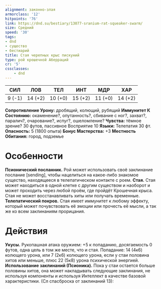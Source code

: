 ```yaml
---
alignment: законно-злая
armorclass: '12'
hitpoints: '76'
link: https://dnd.su/bestiary/13077-sranium-rat-squeaker-swarm/
size: Средний
speed: '30'
tags:
- dnd
- существо
- бестиарий
title: Стая черепных крыс пискуний
type: рой крошечной Аберраций
cr: '5'
cssclasses:
    - dnd
---
```



| СИЛ | ЛОВ | ТЕЛ | ИНТ | МДР | ХАР |
|---|---|---|---|---|---|
| 9 (-1) | 14 (+2) | 10 (+0) | 15 (+2) | 11 (+0) | 14 (+2) |
**Сопротивление Урону:** дробящий, колющий, рубящий
**Иммунитет К Состоянию:** окаменение?, опутанность?, сбивание с ног?, захват?, паралич?, очарование?, испуг?, ошеломление?
**Чувства:** тёмное зрение? 30 футов, пассивное Восприятие 10
**Языки:** Телепатия 30 фт.
**Опасность:** 5 (1800 опыта)
**Бонус Мастерства:** +3
**Местность Обитания:** город, подземье


# Особенности
**Псионический посланник.** Рой может использовать своё заклинание послание [sending], чтобы нацелиться на какое-либо знакомое существо, находящееся в телепатическом контакте с роем.
**Стая.** Стая может находиться в одной клетке с другим существом и наоборот и может проходить через любой проём, где пройдёт Крошечная крыса. Стая не может восстанавливать хиты или получать временные.
**Телепатический покров.** Стая имеет иммунитет к любому эффекту, который может почувствовать её эмоции или прочесть её мысли, а так же ко всем заклинаниям прорицания.


# Действия
**Укусы.** Рукопашная атака оружием: +5 к попаданию, досягаемость 0 футов, одна цель в том же месте, что и стая. Попадание: 14 (4к6) колющего урона, или 7 (2к6) колющего урона, если у стаи половина хитов или меньше, плюс 22 (5к8) урона психической энергией.
**Использование заклинаний (Псионика).** Пока у стаи остается больше половины хитов, она может накладывать следующие заклинания, не используя компоненты и используя Интеллект в качестве базовой характеристики. (Сл спасброска от заклинаний 13):